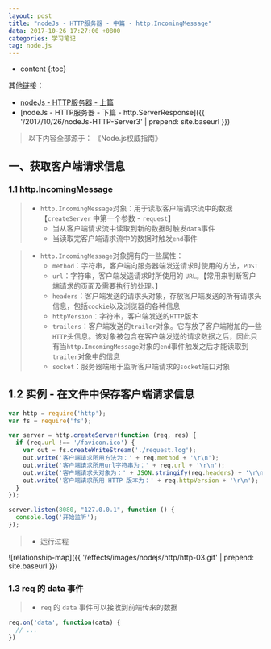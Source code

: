 ```yaml
---
layout: post
title: "nodeJs - HTTP服务器 - 中篇 - http.IncomingMessage"
data: 2017-10-26 17:27:00 +0800
categories: 学习笔记
tag: node.js
---
```

* content
{:toc}

其他链接：

+ [nodeJs - HTTP服务器 - 上篇](http://www.jmazm.com/2017/09/08/nodeJs-HTTP-Server1/)
+ [nodeJs - HTTP服务器 - 下篇 - http.ServerResponse]({{ '/2017/10/26/nodeJs-HTTP-Server3' | prepend: site.baseurl }})

> 以下内容全部源于： 《Node.js权威指南》

<!-- more -->

## 一、获取客户端请求信息

### 1.1 http.IncomingMessage

> * `http.IncomingMessage`对象：用于读取客户端请求流中的数据 【`createServer` 中第一个参数 - `request`】
>     * 当从客户端请求流中读取到新的数据时触发`data`事件
>    * 当读取完客户端请求流中的数据时触发`end`事件

> * `http.IncomingMessage`对象拥有的一些属性：
>    * `method`：字符串，客户端向服务器端发送请求时使用的方法，`POST`
>    * `url`：字符串，客户端发送请求时所使用的 `URL`。【常用来判断客户端请求的页面及需要执行的处理。】
>    * `headers`：客户端发送的请求头对象，存放客户端发送的所有请求头信息，包括`cookie`以及浏览器的各种信息
>    * `httpVersion`：字符串，客户端发送的`HTTP`版本
>    * `trailers`：客户端发送的`trailer`对象。它存放了客户端附加的一些`HTTP`头信息。该对象被包含在客户端发送的请求数据之后，因此只有当`http.ImcomingMessage`对象的`end`事件触发之后才能读取到`trailer`对象中的信息
>    * `socket`：服务器端用于监听客户端请求的`socket`端口对象

## 1.2 实例 - 在文件中保存客户端请求信息

```js
var http = require('http');
var fs = require('fs');

var server = http.createServer(function (req, res) {
  if (req.url !== '/favicon.ico') {
    var out = fs.createWriteStream('./request.log');
    out.write('客户端请求所用方法为：' + req.method + '\r\n');
    out.write('客户端请求所用url字符串为：' + req.url + '\r\n');
    out.write('客户端请求头对象为：' + JSON.stringify(req.headers) + '\r\n');
    out.write('客户端请求所用 HTTP 版本为：' + req.httpVersion + '\r\n');
  }
});

server.listen(8080, "127.0.0.1", function () {
  console.log('开始监听');
});
```

> * 运行过程

![relationship-map]({{ '/effects/images/nodejs/http/http-03.gif' | prepend: site.baseurl }})

### 1.3 req 的 data 事件

> * `req` 的 `data` 事件可以接收到前端传来的数据

```js
req.on('data', function(data) {
  // ...
})
```



